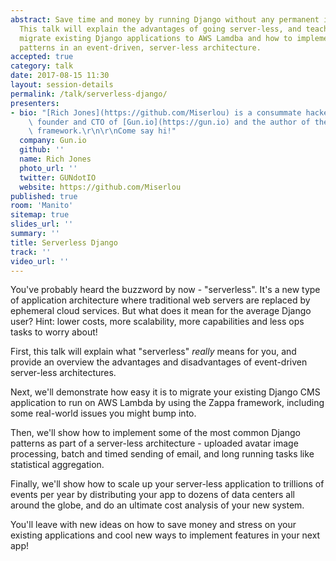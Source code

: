 ```yaml
---
abstract: Save time and money by running Django without any permanent infrastructure!
  This talk will explain the advantages of going server-less, and teach you how to
  migrate existing Django applications to AWS Lamdba and how to implement common Django
  patterns in an event-driven, server-less architecture.
accepted: true
category: talk
date: 2017-08-15 11:30
layout: session-details
permalink: /talk/serverless-django/
presenters:
- bio: "[Rich Jones](https://github.com/Miserlou) is a consummate hacker. He is the\
    \ founder and CTO of [Gun.io](https://gun.io) and the author of the [Zappa](https://blog.zappa.io)\
    \ framework.\r\n\r\nCome say hi!"
  company: Gun.io
  github: ''
  name: Rich Jones
  photo_url: ''
  twitter: GUNdotIO
  website: https://github.com/Miserlou
published: true
room: 'Manito'
sitemap: true
slides_url: ''
summary: ''
title: Serverless Django
track: ''
video_url: ''
---
```


You've probably heard the buzzword by now - "serverless". It's a new type of application architecture where traditional web servers are replaced by ephemeral cloud services. But what does it mean for the average Django user? Hint: lower costs, more scalability, more capabilities and less ops tasks to worry about!

First, this talk will explain what "serverless" _really_ means for you, and provide an overview the advantages and disadvantages of event-driven server-less architectures.

Next, we'll demonstrate how easy it is to migrate your existing Django CMS application to run on AWS Lambda by using the Zappa framework, including some real-world issues you might bump into.

Then, we'll show how to implement some of the most common Django patterns as part of a server-less architecture - uploaded avatar image processing, batch and timed sending of email, and long running tasks like statistical aggregation.

Finally, we'll show how to scale up your server-less application to trillions of events per year by distributing your app to dozens of data centers all around the globe, and do an ultimate cost analysis of your new system.

You'll leave with new ideas on how to save money and stress on your existing applications and cool new ways to implement features in your next app!
